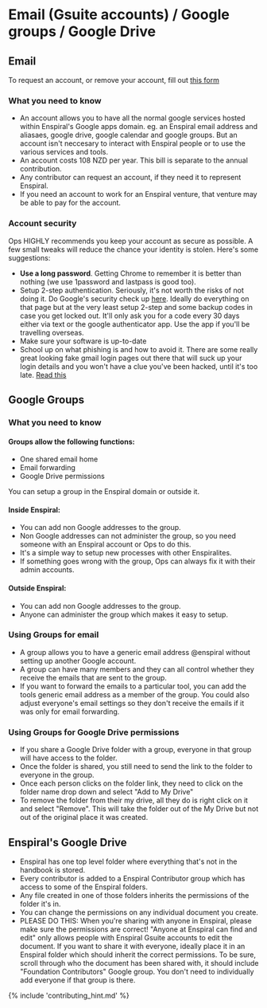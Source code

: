 # Email (Gsuite accounts) / Google groups / Google Drive

## Email
To request an account, or remove your account, fill out [this form](https://docs.google.com/a/enspiral.com/forms/d/e/1FAIpQLSdpzzBQOHtMCowHOLamaBYqu4a-TsoP7Z4T8R-3pUWveyD0sw/viewform#responses)

### What you need to know

* An account allows you to have all the normal google services hosted within Enspiral's Google apps domain. eg. an Enspiral email address and aliasaes, google drive, google calendar and google groups. But an account isn't neccesary to interact with Enspiral people or to use the various services and tools.
* An account costs 108 NZD per year. This bill is separate to the annual contribution.
* Any contributor can request an account, if they need it to represent Enspiral.
* If you need an account to work for an Enspiral venture, that venture may be able to pay for the account.

### Account security
Ops HIGHLY recommends you keep your account as secure as possible. A few small tweaks will reduce the chance your identity is stolen. Here's some suggestions:

* <b>Use a long password</b>. Getting Chrome to remember it is better than nothing (we use 1password and lastpass is good too).
* Setup 2-step authentication. Seriously, it's not worth the risks of not doing it. Do Google's security check up [here](https://myaccount.google.com/). Ideally do everything on that page but at the very least setup 2-step and some backup codes in case you get locked out. It'll only ask you for a code every 30 days either via text or the google authenticator app. Use the app if you'll be travelling overseas.
* Make sure your software is up-to-date
* School up on what phishing is and how to avoid it. There are some really great looking fake gmail login pages out there that will suck up your login details and you won't have a clue you've been hacked, until it's too late. [Read this](https://www.tracesecurity.com/blog/social-engineering-red-flags)

## Google Groups

### What you need to know

#### Groups allow the following functions:

* One shared email home
* Email forwarding
* Google Drive permissions

You can setup a group in the Enspiral domain or outside it.

#### Inside Enspiral:

* You can add non Google addresses to the group.
* Non Google addresses can not administer the group, so you need someone with an Enspiral account or Ops to do this.
* It's a simple way to setup new processes with other Enspiralites.
* If something goes wrong with the group, Ops can always fix it with their admin accounts.

#### Outside Enspiral:

* You can add non Google addresses to the group.
* Anyone can administer the group which makes it easy to setup.

### Using Groups for email

* A group allows you to have a generic email address @enspiral without setting up another Google account.
* A group can have many members and they can all control whether they receive the emails that are sent to the group.
* If you want to forward the emails to a particular tool, you can add the tools generic email address as a member of the group. You could also adjust everyone's email settings so they don't receive the emails if it was only for email forwarding.


### Using Groups for Google Drive permissions

* If you share a Google Drive folder with a group, everyone in that group will have access to the folder.
* Once the folder is shared, you still need to send the link to the folder to everyone in the group.
* Once each person clicks on the folder link, they need to click on the folder name drop down and select "Add to My Drive"
* To remove the folder from their my drive, all they do is right click on it and select "Remove". This will take the folder out of the My Drive but not out of the original place it was created.

## Enspiral's Google Drive

* Enspiral has one top level folder where everything that's not in the handbook is stored.
* Every contributor is added to a Enspiral Contributor group which has access to some of the Enspiral folders.
* Any file created in one of those folders inherits the permissions of the folder it's in.
* You can change the permissions on any individual document you create.
* PLEASE DO THIS: When you're sharing with anyone in Enspiral, please make sure the permissions are correct! "Anyone at Enspiral can find and edit" only allows people with Enspiral Gsuite accounts to edit the document. If you want to share it with everyone, ideally place it in an Enspiral folder which should inherit the correct permissions. To be sure, scroll through who the document has been shared with, it should include "Foundation Contributors" Google group. You don't need to individually add everyone if that group is there.


{% include 'contributing_hint.md' %}
